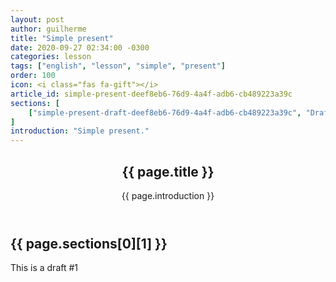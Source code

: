```yaml
---
layout: post
author: guilherme
title: "Simple present"
date: 2020-09-27 02:34:00 -0300
categories: lesson
tags: ["english", "lesson", "simple", "present"]
order: 100
icon: <i class="fas fa-gift"></i>
article_id: simple-present-deef8eb6-76d9-4a4f-adb6-cb489223a39c
sections: [
    ["simple-present-draft-deef8eb6-76d9-4a4f-adb6-cb489223a39c", "Draft Section 1"],
]
introduction: "Simple present."
---
```

<article class="docs-article" id="{{ page.article_id }}">
    <header class="docs-header">
        <h1 class="docs-heading">{{ page.title }}</h1>
        <section class="docs-intro">
            <p>{{ page.introduction }}</p>
        </section>
    </header>
    <section class="docs-section" id="{{ page.sections[0][0] }}">
        <h2 class="section-heading">{{ page.sections[0][1] }}</h2>
        This is a draft #1
    </section>
</article>
